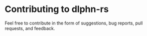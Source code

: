 # Contributing to dlphn-rs

Feel free to contribute in the form of suggestions, bug
reports, pull requests, and feedback.
